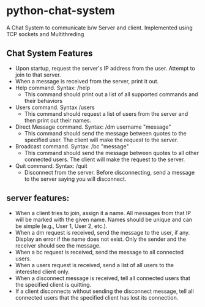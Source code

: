 # python-chat-system
A Chat System to communicate b/w Server and client. Implemented using TCP sockets and Multithreding


## Chat System Features
-	Upon startup, request the server's IP address from the user. Attempt to join to that server. 
-	When a message is received from the server, print it out.
-	Help command. Syntax: /help
	-	This command should print out a list of all supported commands and their behaviors
-	Users command. Syntax /users
	-	This command should request a list of users from the server and then print out their names.
-	Direct Message command. Syntax: /dm username "message"
	-	This command should send the message between quotes to the specified user. The client will make the request to the server.
-	Broadcast command. Syntax: /bc "message"
	-	This command should send the message between quotes to all other connected users. The client will make the request to the server.
-	Quit command. Syntax: /quit
	-	Disconnect from the server. Before disconnecting, send a message to the server saying you will disconnect.

## server features:
-	When a client tries to join, assign it a name. All messages from that IP will be marked with the given name. Names should be unique and can be simple (e.g., User 1, User 2, etc.).
-	When a dm request is received, send the message to the user, if any. Display an error if the name does not exist. Only the sender and the receiver should see the message.
-	When a bc request is received, send the message to all connected users.
-	When a users request is received, send a list of all users to the interested client only.
-	When a disconnect message is received, tell all connected users that the specified client is quitting.
-	If a client disconnects without sending the disconnect message, tell all connected users that the specified client has lost its connection.

